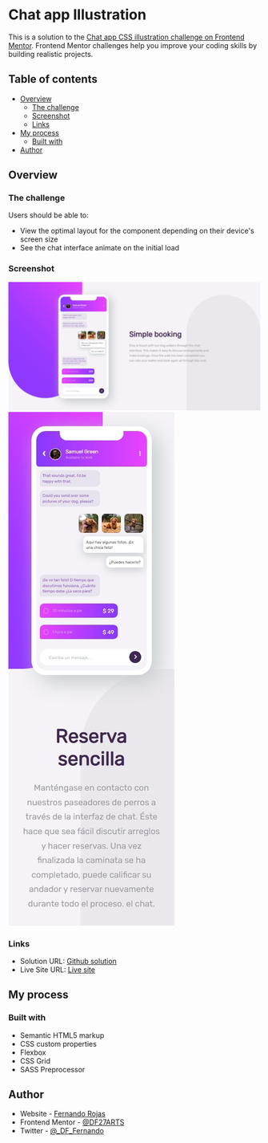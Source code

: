 # Chat app Illustration

This is a solution to the [Chat app CSS illustration challenge on Frontend Mentor](https://www.frontendmentor.io/challenges/chat-app-css-illustration-O5auMkFqY). Frontend Mentor challenges help you improve your coding skills by building realistic projects.

## Table of contents

- [Overview](#overview)
  - [The challenge](#the-challenge)
  - [Screenshot](#screenshot)
  - [Links](#links)
- [My process](#my-process)
  - [Built with](#built-with)
- [Author](#author)

## Overview

### The challenge

Users should be able to:

- View the optimal layout for the component depending on their device's screen size
- See the chat interface animate on the initial load

### Screenshot

![desktop design](./screenshots/desktop-design.jpeg)
![desktop design](./screenshots/movile-design.jpeg)

### Links

- Solution URL: [Github solution](https://github.com/DF27ARTS/Chat_App_Illustration_Mentor_Challenge/)
- Live Site URL: [Live site](https://df27arts.github.io/Chat_App_Illustration_Mentor_Challenge/)

## My process

### Built with

- Semantic HTML5 markup
- CSS custom properties
- Flexbox
- CSS Grid
- SASS Preprocessor

## Author

- Website - [Fernando Rojas](https://portfoliio-three.vercel.app/)
- Frontend Mentor - [@DF27ARTS](https://www.frontendmentor.io/profile/DF27ARTS)
- Twitter - [@\_DF_Fernando](https://twitter.com/_DF_Fernando)
